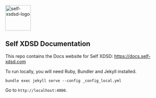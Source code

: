 <img alt="self-xsdsd-logo" src="https://self-xdsd.com/files/self-xdsd.png" width="80" height="80"/>

## Self XDSD Documentation

This repo contains the Docs website for Self XDSD: https://docs.self-xdsd.com

To run locally, you will need Ruby, Bundler and Jekyll installed.

```shell
bundle exec jekyll serve --config _config_local.yml
```

Go to ``http://localhost:4000``.
